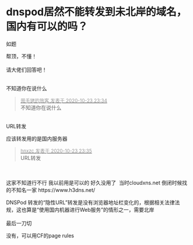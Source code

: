 # dnspod居然不能转发到未北岸的域名，国内有可以的吗？


如题

帮顶，不懂！<br />
<br />
请大佬们回答吧！<br />
<br />
<img src="static/image/smiley/default/time.gif" smilieid="15" border="0" alt="" /><img src="static/image/smiley/default/time.gif" smilieid="15" border="0" alt="" /><img src="static/image/smiley/default/time.gif" smilieid="15" border="0" alt="" />

不知道你在说什么

<div class="quote"><blockquote><font size="2"><a href="https://www.hostloc.com/forum.php?mod=redirect&amp;goto=findpost&amp;pid=9343856&amp;ptid=757812" target="_blank"><font color="#999999">带手铐的旅客 发表于 2020-10-23 23:34</font></a></font><br />
不知道你在说什么</blockquote></div><br />
URL转发

应该转发用的是国内服务器<img src="static/image/smiley/yct/007.gif" smilieid="46" border="0" alt="" /> 

<div class="quote"><blockquote><font size="2"><a href="https://www.hostloc.com/forum.php?mod=redirect&amp;goto=findpost&amp;pid=9343860&amp;ptid=757812" target="_blank"><font color="#999999">hnxzc 发表于 2020-10-23 23:35</font></a></font><br />
URL转发</blockquote></div><br />
<br />
这家不知道行不行 我以前用是可以的 好久没用了&nbsp;&nbsp;当时cloudxns.net 倒闭时候找的不知名一家 https://www.h3dns.net/

DNSPod 转发的“隐性URL”转发是没有浏览器地址栏变化的，根据相关法律法规，这也算是“使用国内机器进行Web服务”的情形之一，需要北岸<br />
<br />
最后一刀切<img id="aimg_LHMgb" onclick="zoom(this, this.src, 0, 0, 0)" class="zoom" src="https://cdn.jsdelivr.net/gh/hishis/forum-master/public/images/patch.gif" onmouseover="img_onmouseoverfunc(this)" onload="thumbImg(this)" border="0" alt="" />

没有，可以用CF的page rules
